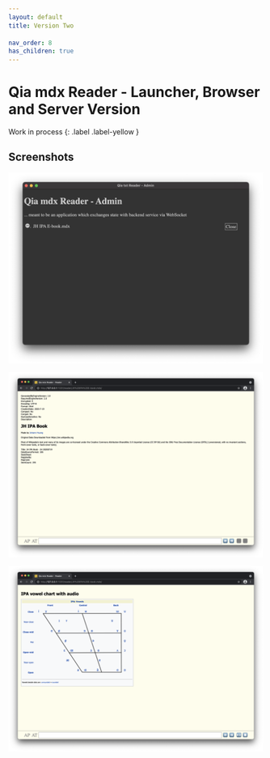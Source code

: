 ```yaml
---
layout: default
title: Version Two

nav_order: 8
has_children: true
---
```


# Qia mdx Reader - Launcher, Browser and Server Version

Work in process
{: .label .label-yellow }


## Screenshots

![Qia mdx Reader - Launcher, on macOS](images/20210529-235553.png)

![JH IPA E-book: Metadata, on Chromium](images/20210529-235149.png)

![JH IPA E-book: Vowels, on Chromium](images/20210529-235258.png)
